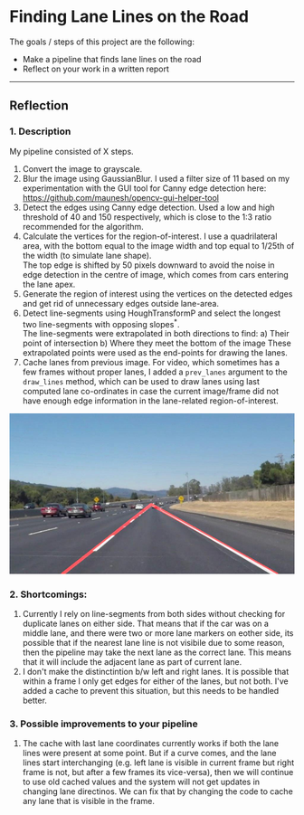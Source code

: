 # **Finding Lane Lines on the Road** 

The goals / steps of this project are the following:
* Make a pipeline that finds lane lines on the road
* Reflect on your work in a written report


[//]: # (Image References)

[image1]: ./test_images_output/solidWhiteCurve_withLanes.jpg "Lane"

---

## Reflection

### 1. Description

My pipeline consisted of X steps. 

1. Convert the image to grayscale.
2. Blur the image using GaussianBlur. I used a filter size of 11 based on my experimentation with the GUI tool for Canny edge detection here: https://github.com/maunesh/opencv-gui-helper-tool
3. Detect the edges using Canny edge detection. Used a low and high threshold of 40 and 150 respectively, which is close to the 1:3 ratio recommended for the algorithm.
4. Calculate the vertices for the region-of-interest. I use a quadrilateral area, with the bottom equal to the image width and top equal to 1/25th of the width (to simulate lane shape).   
The top edge is shifted by 50 pixels downward to avoid the noise in edge detection in the centre of image, which comes from cars entering the lane apex. 
5. Generate the region of interest using the vertices on the detected edges and get rid of unnecessary edges outside lane-area.
6. Detect line-segments using HoughTransformP and select the longest two line-segments with opposing slopes<sup>*</sup>.  
The line-segments were extrapolated in both directions to find:
a) Their point of intersection
b) Where they meet the bottom of the image
These extrapolated points were used as the end-points for drawing the lanes.
7. Cache lanes from previous image. For video, which sometimes has a few frames without proper lanes, I added a `prev_lanes` argument to the `draw_lines` method, which can be used to draw lanes using last computed lane co-ordinates in case the current image/frame did not have enough edge information in the lane-related region-of-interest.


![alt text][image1]


### 2. Shortcomings:


1. Currently I rely on line-segments from both sides without checking for duplicate lanes on either side. That means that if the car was on a middle lane, and there were two or more lane markers on eother side, its possible that if the nearest lane line is not visibile due to some reason, then the pipeline may take the next lane as the correct lane. This means that it will include the adjacent lane as part of current lane.
2. I don't make the distinctintion b/w left and right lanes. It is possible that within a frame I only get edges for either of the lanes, but not both. I've added a cache to prevent this situation, but this needs to be handled better.


### 3. Possible improvements to your pipeline

 1. The cache with last lane coordinates currently works if both the lane lines were present at some point. But if a curve comes, and the lane lines start interchanging (e.g. left lane is visible in current frame but right frame is not, but after a few frames its vice-versa), then we will continue to use old cached values and the system will not get updates in changing lane directinos. We can fix that by changing the code to cache any lane that is visible in the frame.
